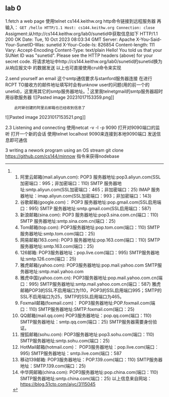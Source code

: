 ## lab 0
1.fetch a web page
		使用telnet cs144.keithw.org http命令链接到远程服务器
		再输入：
			```
			GET /hello HTTP/1.1
			Host: cs144.keithw.org
			Connection: close
			```
		Assigment:从http://cs144.keithw.org/lab0/sunetid中获取信息如下
			HTTP/1.1 200 OK
			Date: Tue, 10 Oct 2023 08:03:34 GMT
			Server: Apache
			X-You-Said-Your-SunetID-Was: sunetid
			X-Your-Code-Is: 826854
			Content-length: 111
			Vary: Accept-Encoding
			Content-Type: text/plain
		Hello! You told us that your SUNet ID was "sunetid". Please see the          HTTP headers (above) for your secret code.
		将请求地址中http://cs144.keithw.org/lab0/sunetid的sunetid换为从响应报文中      的数据发送
		以上也可直接使用crul命令来实现

2.send yourself an email
		这个smtp通信要求与stanford服务器连接 在进行RCPT TO接收方的邮件地址填写时会有unknow user的问题(用的前一个的unetid)，这里用其它的smtp服务器地址。[^1]
		这里我telnetgmail的smtp服务器超时用谷歌服务器
		![[Pasted image 20231017153359.png]]

		此时新创建的阿里云邮箱也已经收到信息了
![[Pasted image 20231017153521.png]]

2.3 Listening and connecting
		使用netcat -v -l -p 9090 打开对9090端口的监听
		打开一个新的会话 使用telnet localhost 9090来连接到本地9090端口
		发送信息即可通信

3 writing a nework program using an OS stream
		git clone https://github.com/cs144/minnow 指令来获得nodebase













[^1]:
	1. 阿里云邮箱(mail.aliyun.com):
	POP3 服务器地址:pop3.aliyun.com(SSL加密端口：995；非加密端口：110)
	SMTP 服务器地址:smtp.aliyun.com(SSL加密端口：465；非加密端口：25)
	IMAP 服务器地址：imap.aliyun.com(SSL加密端口：993；非加密端口：143)
	1. 谷歌邮箱(google.com)：
	POP3 服务器地址:pop.gmail.com(SSL启用端口：995)
	SMTP 服务器地址:smtp.gmail.com(SSL启用端口：587)
	1. 新浪邮箱(sina.com):
	POP3 服务器地址:pop3.sina.com.cn(端口：110)
	SMTP 服务器地址:smtp.sina.com.cn(端口：25)
	1. Tom邮箱(top.com):
	POP3服务器地址:pop.tom.com(端口：110)
	SMTP服务器地址:smtp.tom.com(端口：25)
	1. 网易邮箱(163.com):
	POP3 服务器地址:pop.163.com(端口：110)
	SMTP 服务器地址:smtp.163.com(端口：25)
	1. 126邮箱:
	POP3服务器地址：pop.live.com(端口：995)
	SMTP服务器地址:smtp.126.com(端口：25)
	1. 雅虎邮箱(yahoo.com):
	POP3服务器地址:pop.mail.yahoo.com
	SMTP服务器地址:smtp.mail.yahoo.com
	1. 雅虎中国(yahoo.com.cn):
	POP3服务器地址:pop.mail.yahoo.com.cn(端口：995)
	SMTP服务器地址:smtp.mail.yahoo.com.cn(端口：587)
	雅虎邮箱POP3的SSL不启用端口为110，POP3的SSL启用端口995；SMTP的SSL不启用端口为25，SMTP的SSL启用端口为465。
	1. Foxmail邮箱(foxmail.com)：
	POP3服务器地址:POP.foxmail.com(端口：110)
	SMTP服务器地址:SMTP.foxmail.com(端口：25)
	1. QQ邮箱(mail.qq.com)
	POP3服务器地址：pop.qq.com(端口：110)
	SMTP服务器地址：smtp.qq.com(端口：25)
	SMTP服务器需要身份验证。
	1. 搜狐邮箱(sohu.com):
	POP3服务器地址:pop3.sohu.com(端口：110)
	SMTP服务器地址:smtp.sohu.com(端口：25)
	1. HotMail邮箱(hotmail.com)：
	POP3服务器地址：pop.live.com(端口：995)
	SMTP服务器地址：smtp.live.com(端口：587
	1. 移动139邮箱:
	POP3服务器地址：POP.139.com(端口：110)
	SMTP服务器地址：SMTP.139.com(端口：25)
	1. 中华网邮箱(china.com):
	POP3服务器地址:pop.china.com(端口：110)
	SMTP服务器地址:smtp.china.com(端口：25)
	以上信息来自网站：https://blog.51cto.com/aiyc/3115045

